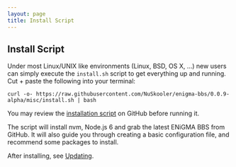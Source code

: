 ```yaml
---
layout: page
title: Install Script
---
```

## Install Script
Under most Linux/UNIX like environments (Linux, BSD, OS X, ...)  new users can simply execute the `install.sh` script to get everything up and running. Cut + paste the following into your terminal:

```
curl -o- https://raw.githubusercontent.com/NuSkooler/enigma-bbs/0.0.9-alpha/misc/install.sh | bash
```

You may review the [installation script](https://raw.githubusercontent.com/NuSkooler/enigma-bbs/0.0.9-alpha/misc/install.sh) 
on GitHub before running it. 

The script will install nvm, Node.js 6 and grab the latest ENiGMA BBS from GitHub. It will also guide you through creating a basic configuration file, and recommend some packages to install.

After installing, see [Updating](/docs/admin/updating.md).

